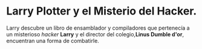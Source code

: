 # Larry Plotter y el Misterio del Hacker.

Larry descubre un libro de ensamblador y compiladores que pertenecía a un 
misterioso *hacker*
**Larry** y el director del colegio,**Linus Dumble d'or**, encuentran una forma
de combatirle.
